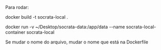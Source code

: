 Para rodar:

docker build -t socrata-local .

docker run -v ~/Desktop/socrata-data:/app/data --name socrata-local-container socrata-local


Se mudar o nome do arquivo, mudar o nome que está na Dockerfile
